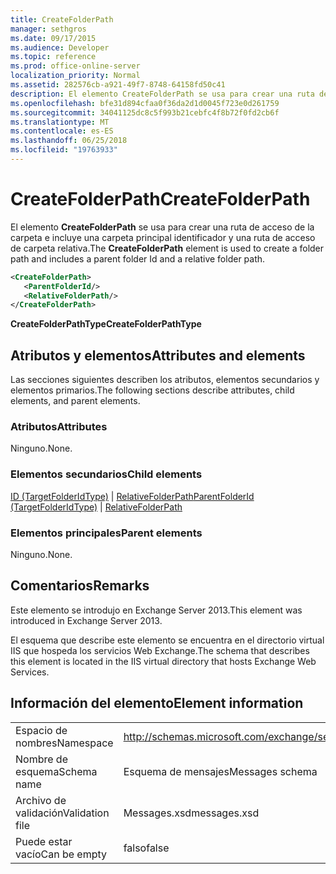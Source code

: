 ```yaml
---
title: CreateFolderPath
manager: sethgros
ms.date: 09/17/2015
ms.audience: Developer
ms.topic: reference
ms.prod: office-online-server
localization_priority: Normal
ms.assetid: 282576cb-a921-49f7-8748-64158fd50c41
description: El elemento CreateFolderPath se usa para crear una ruta de acceso de la carpeta e incluye una carpeta principal identificador y una ruta de acceso de carpeta relativa.
ms.openlocfilehash: bfe31d894cfaa0f36da2d1d0045f723e0d261759
ms.sourcegitcommit: 34041125dc8c5f993b21cebfc4f8b72f0fd2cb6f
ms.translationtype: MT
ms.contentlocale: es-ES
ms.lasthandoff: 06/25/2018
ms.locfileid: "19763933"
---
```

# <a name="createfolderpath"></a><span data-ttu-id="48eeb-103">CreateFolderPath</span><span class="sxs-lookup"><span data-stu-id="48eeb-103">CreateFolderPath</span></span>

<span data-ttu-id="48eeb-104">El elemento **CreateFolderPath** se usa para crear una ruta de acceso de la carpeta e incluye una carpeta principal identificador y una ruta de acceso de carpeta relativa.</span><span class="sxs-lookup"><span data-stu-id="48eeb-104">The **CreateFolderPath** element is used to create a folder path and includes a parent folder Id and a relative folder path.</span></span> 
  
```XML
<CreateFolderPath>
   <ParentFolderId/>
   <RelativeFolderPath/>
</CreateFolderPath>
```

 <span data-ttu-id="48eeb-105">**CreateFolderPathType**</span><span class="sxs-lookup"><span data-stu-id="48eeb-105">**CreateFolderPathType**</span></span>
## <a name="attributes-and-elements"></a><span data-ttu-id="48eeb-106">Atributos y elementos</span><span class="sxs-lookup"><span data-stu-id="48eeb-106">Attributes and elements</span></span>

<span data-ttu-id="48eeb-107">Las secciones siguientes describen los atributos, elementos secundarios y elementos primarios.</span><span class="sxs-lookup"><span data-stu-id="48eeb-107">The following sections describe attributes, child elements, and parent elements.</span></span>
  
### <a name="attributes"></a><span data-ttu-id="48eeb-108">Atributos</span><span class="sxs-lookup"><span data-stu-id="48eeb-108">Attributes</span></span>

<span data-ttu-id="48eeb-109">Ninguno.</span><span class="sxs-lookup"><span data-stu-id="48eeb-109">None.</span></span>
  
### <a name="child-elements"></a><span data-ttu-id="48eeb-110">Elementos secundarios</span><span class="sxs-lookup"><span data-stu-id="48eeb-110">Child elements</span></span>

<span data-ttu-id="48eeb-111">[ID (TargetFolderIdType)](parentfolderid-targetfolderidtype.md) | [RelativeFolderPath](relativefolderpath.md)</span><span class="sxs-lookup"><span data-stu-id="48eeb-111">[ParentFolderId (TargetFolderIdType)](parentfolderid-targetfolderidtype.md) | [RelativeFolderPath](relativefolderpath.md)</span></span>
  
### <a name="parent-elements"></a><span data-ttu-id="48eeb-112">Elementos principales</span><span class="sxs-lookup"><span data-stu-id="48eeb-112">Parent elements</span></span>

<span data-ttu-id="48eeb-113">Ninguno.</span><span class="sxs-lookup"><span data-stu-id="48eeb-113">None.</span></span>
  
## <a name="remarks"></a><span data-ttu-id="48eeb-114">Comentarios</span><span class="sxs-lookup"><span data-stu-id="48eeb-114">Remarks</span></span>

<span data-ttu-id="48eeb-115">Este elemento se introdujo en Exchange Server 2013.</span><span class="sxs-lookup"><span data-stu-id="48eeb-115">This element was introduced in Exchange Server 2013.</span></span>
  
<span data-ttu-id="48eeb-116">El esquema que describe este elemento se encuentra en el directorio virtual IIS que hospeda los servicios Web Exchange.</span><span class="sxs-lookup"><span data-stu-id="48eeb-116">The schema that describes this element is located in the IIS virtual directory that hosts Exchange Web Services.</span></span>
  
## <a name="element-information"></a><span data-ttu-id="48eeb-117">Información del elemento</span><span class="sxs-lookup"><span data-stu-id="48eeb-117">Element information</span></span>

|||
|:-----|:-----|
|<span data-ttu-id="48eeb-118">Espacio de nombres</span><span class="sxs-lookup"><span data-stu-id="48eeb-118">Namespace</span></span>  <br/> |http://schemas.microsoft.com/exchange/services/2006/messages  <br/> |
|<span data-ttu-id="48eeb-119">Nombre de esquema</span><span class="sxs-lookup"><span data-stu-id="48eeb-119">Schema name</span></span>  <br/> |<span data-ttu-id="48eeb-120">Esquema de mensajes</span><span class="sxs-lookup"><span data-stu-id="48eeb-120">Messages schema</span></span>  <br/> |
|<span data-ttu-id="48eeb-121">Archivo de validación</span><span class="sxs-lookup"><span data-stu-id="48eeb-121">Validation file</span></span>  <br/> |<span data-ttu-id="48eeb-122">Messages.xsd</span><span class="sxs-lookup"><span data-stu-id="48eeb-122">messages.xsd</span></span>  <br/> |
|<span data-ttu-id="48eeb-123">Puede estar vacío</span><span class="sxs-lookup"><span data-stu-id="48eeb-123">Can be empty</span></span>  <br/> |<span data-ttu-id="48eeb-124">falso</span><span class="sxs-lookup"><span data-stu-id="48eeb-124">false</span></span>  <br/> |
   

